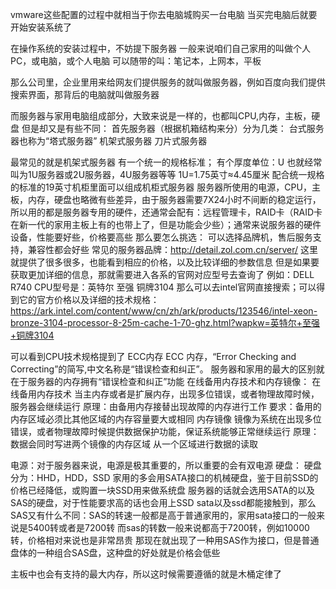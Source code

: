 vmware这些配置的过程中就相当于你去电脑城购买一台电脑
当买完电脑后就要开始安装系统了

在操作系统的安装过程中，不妨提下服务器
一般来说咱们自己家用的叫做个人PC，或电脑，或个人电脑
可以随带的叫：笔记本，上网本，平板

那么公司里，企业里用来给网友们提供服务的就叫做服务器，例如百度向我们提供搜索界面，那背后的电脑就叫做服务器

而服务器与家用电脑组成部分，大致来说是一样的，也都叫CPU,内存，主板，硬盘
但是却又是有些不同：
首先服务器（根据机箱结构来分）分为几类：
	台式服务器也称为“塔式服务器”
	机架式服务器
	刀片式服务器



最常见的就是机架式服务器
有一个统一的规格标准；
有个厚度单位：U   也就经常叫为1U服务器或2U服务器，4U服务器等等
1U=1.75英寸≈4.45厘米
配合统一规格的标准的19英寸机柜里面可以组成机柜式服务器
服务器所使用的电源，CPU，主板，内存，硬盘也略微有些差异，由于服务器需要7X24小时不间断的稳定运行，所以用的都是服务器专用的硬件，还通常会配有：远程管理卡，RAID卡（RAID卡在新一代的家用主板上有的也带上了，但是功能会少些）；通常来说服务器的硬件设备，性能要好些，价格要高些
那么要怎么挑选：
可以选择品牌机，售后服务支持，兼容性都会好些
常见的服务器品牌：http://detail.zol.com.cn/server/  这里就提供了很多很多，也能看到相应的价格，以及比较详细的参数信息
但是如果要获取更加详细的信息，那就需要进入各系的官网对应型号去查询了
例如：DELL R740  CPU型号是：英特尔 至强 铜牌3104
那么可以去intel官网直接搜索；可以得到它的官方价格以及详细的技术规格：
https://ark.intel.com/content/www/cn/zh/ark/products/123546/intel-xeon-bronze-3104-processor-8-25m-cache-1-70-ghz.html?wapkw=英特尔+至强+铜牌3104

可以看到CPU技术规格提到了 ECC内存
ECC 内存，“Error Checking and Correcting”的简写,中文名称是“错误检查和纠正”。
服务器和家用的最大的区别就在于服务器的内存拥有“错误检查和纠正”功能
在线备用内存技术和内存镜像：
	在线备用内存技术
		当主内存或者是扩展内存，出现多位错误，或者物理故障时候，服务器会继续运行
		原理：由备用内存接替出现故障的内存进行工作
		要求：备用的内存区域必须比其他区域的内存容量要大或相同
	内存镜像
		镜像为系统在出现多位错误，或者物理故障时候提供数据保护功能，保证系统能够正常继续运行
		原理：数据会同时写进两个镜像的内存区域
		从一个区域进行数据的读取
	
电源：对于服务器来说，电源是极其重要的，所以重要的会有双电源
硬盘：
硬盘分为：HHD，HDD，SSD
	家用的多会用SATA接口的机械硬盘，鉴于目前SSD的价格已经降低，或购置一块SSD用来做系统盘
	服务器的话就会选用SATA的以及SAS的硬盘，对于性能要求高的话也会用上SSD
	sata以及ssd都能接触到，那么SAS又有什么不同：SAS的转速一般都是高于普通家用的，家用sata接口的一般来说是5400转或者是7200转
	而sas的转数一般来说都高于7200转，例如10000转，价格相对来说也是非常昂贵
	那现在就出现了一种用SAS作为接口，但是普通盘体的一种组合SAS盘，这种盘的好处就是价格会低些
	
	
主板中也会有支持的最大内存，所以这时候需要遵循的就是木桶定律了
